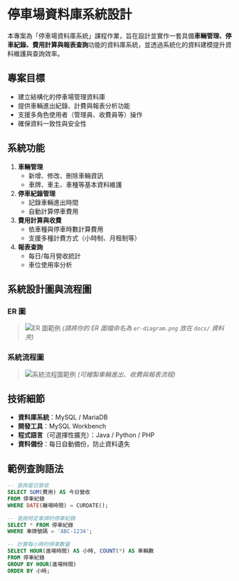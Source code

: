 # 停車場資料庫系統設計

本專案為「停車場資料庫系統」課程作業，旨在設計並實作一套具備**車輛管理、停車紀錄、費用計算與報表查詢**功能的資料庫系統，並透過系統化的資料建模提升資料維護與查詢效率。


## 專案目標
- 建立結構化的停車場管理資料庫
- 提供車輛進出紀錄、計費與報表分析功能
- 支援多角色使用者（管理員、收費員等）操作
- 確保資料一致性與安全性


## 系統功能
1. **車輛管理**
   - 新增、修改、刪除車輛資訊
   - 車牌、車主、車種等基本資料維護
2. **停車紀錄管理**
   - 記錄車輛進出時間
   - 自動計算停車費用
3. **費用計算與收費**
   - 依車種與停車時數計算費用
   - 支援多種計費方式（小時制、月租制等）
4. **報表查詢**
   - 每日/每月營收統計
   - 車位使用率分析


## 系統設計圖與流程圖
### ER 圖
> ![ER 圖範例](docs/er-diagram.png)
> *(請將你的 ER 圖檔命名為 `er-diagram.png` 放在 `docs/` 資料夾)*

### 系統流程圖
> ![系統流程圖範例](docs/system-flowchart.png)
> *(可繪製車輛進出、收費與報表流程)*


## 技術細節
- **資料庫系統**：MySQL / MariaDB
- **開發工具**：MySQL Workbench
- **程式語言**（可選擇性擴充）：Java / Python / PHP
- **資料備份**：每日自動備份，防止資料遺失


## 範例查詢語法
```sql
-- 查詢當日營收
SELECT SUM(費用) AS 今日營收
FROM 停車紀錄
WHERE DATE(離場時間) = CURDATE();

-- 查詢特定車牌的停車紀錄
SELECT * FROM 停車紀錄
WHERE 車牌號碼 = 'ABC-1234';

-- 計算每小時的停車數量
SELECT HOUR(進場時間) AS 小時, COUNT(*) AS 車輛數
FROM 停車紀錄
GROUP BY HOUR(進場時間)
ORDER BY 小時;
